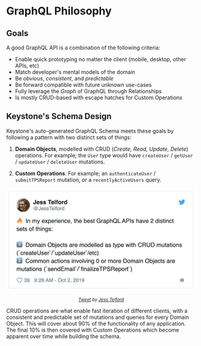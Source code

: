 <!--[meta]
section: quick-start
title: GraphQL Philosophy
order: 1
[meta]-->

# GraphQL Philosophy

## Goals

A good GraphQL API is a combination of the following criteria:

* Enable quick prototyping no matter the client (mobile, desktop, other APIs, etc)
* Match developer's mental models of the domain
* Be _obvious_, _consistent_, and _predictable_
* Be forward compatible with future unknown use-cases
* Fully leverage the _Graph_ of GraphQL through Relationships
* Is mostly CRUD-based with escape hatches for Custom Operations

## Keystone's Schema Design

Keystone's auto-generated GraphQL Schema meets these goals by following a pattern with two distinct sets of things:

1. **Domain Objects**, modelled with CRUD (_Create, Read, Update, Delete_) operations.
    For example; the `User` type would have `createUser` / `getUser` / `updateUser` / `deleteUser` mutations.

1. **Custom Operations**.
    For example; an `authenticateUser` / `submitTPSReport` mutation, or a `recentlyActiveUsers` query.

<p align="center">

[![Tweet by Jess Telford: In my experience, the best GraphQL APIs have 2 distinct sets of things: 1. Domain Objects are modelled as type with CRUD mutations (`createUser`/`updateUser`/etc). 2. Common actions involving 0 or more Domain Objects are mutations (`sendEmail`/`finalizeTPSReport`)](./img/tweet-graphql-2-things.png)](https://twitter.com/JessTelford/status/1179175687560630272)

  <sub align="center">

_[Tweet](https://twitter.com/JessTelford/status/1179175687560630272) by [Jess Telford](https://twitter.com/JessTelford)_

  </sub>
</p>

CRUD operations are what enable fast iteration of different clients, with a consistent and predictable set of mutations and queries for every Domain Object. This will cover about 90% of the functionality of any application. The final 10% is then covered with Custom Operations which become apparent over time while building the schema.
